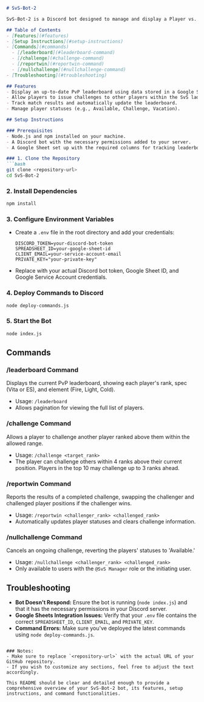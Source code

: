 

```markdown
# SvS-Bot-2

SvS-Bot-2 is a Discord bot designed to manage and display a Player vs. Player (PvP) leaderboard for the SvS Ladder. It integrates with Google Sheets to maintain the leaderboard data and provides commands to manage challenges and report match results.

## Table of Contents
- [Features](#features)
- [Setup Instructions](#setup-instructions)
- [Commands](#commands)
  - [/leaderboard](#leaderboard-command)
  - [/challenge](#challenge-command)
  - [/reportwin](#reportwin-command)
  - [/nullchallenge](#nullchallenge-command)
- [Troubleshooting](#troubleshooting)

## Features
- Display an up-to-date PvP leaderboard using data stored in a Google Sheet.
- Allow players to issue challenges to other players within the SvS ladder.
- Track match results and automatically update the leaderboard.
- Manage player statuses (e.g., Available, Challenge, Vacation).

## Setup Instructions

### Prerequisites
- Node.js and npm installed on your machine.
- A Discord bot with the necessary permissions added to your server.
- A Google Sheet set up with the required columns for tracking leaderboard data.

### 1. Clone the Repository
```bash
git clone <repository-url>
cd SvS-Bot-2
```

### 2. Install Dependencies
```bash
npm install
```

### 3. Configure Environment Variables
- Create a `.env` file in the root directory and add your credentials:
  ```
  DISCORD_TOKEN=your-discord-bot-token
  SPREADSHEET_ID=your-google-sheet-id
  CLIENT_EMAIL=your-service-account-email
  PRIVATE_KEY="your-private-key"
  ```
- Replace with your actual Discord bot token, Google Sheet ID, and Google Service Account credentials.

### 4. Deploy Commands to Discord
```bash
node deploy-commands.js
```

### 5. Start the Bot
```bash
node index.js
```

## Commands

### /leaderboard Command
Displays the current PvP leaderboard, showing each player's rank, spec (Vita or ES), and element (Fire, Light, Cold).
- Usage: `/leaderboard`
- Allows pagination for viewing the full list of players.

### /challenge Command
Allows a player to challenge another player ranked above them within the allowed range.
- Usage: `/challenge <target_rank>`
- The player can challenge others within 4 ranks above their current position. Players in the top 10 may challenge up to 3 ranks ahead.

### /reportwin Command
Reports the results of a completed challenge, swapping the challenger and challenged player positions if the challenger wins.
- Usage: `/reportwin <challenger_rank> <challenged_rank>`
- Automatically updates player statuses and clears challenge information.

### /nullchallenge Command
Cancels an ongoing challenge, reverting the players' statuses to 'Available.'
- Usage: `/nullchallenge <challenger_rank> <challenged_rank>`
- Only available to users with the `@SvS Manager` role or the initiating user.

## Troubleshooting
- **Bot Doesn't Respond:** Ensure the bot is running (`node index.js`) and that it has the necessary permissions in your Discord server.
- **Google Sheets Integration Issues:** Verify that your `.env` file contains the correct `SPREADSHEET_ID`, `CLIENT_EMAIL`, and `PRIVATE_KEY`.
- **Command Errors:** Make sure you've deployed the latest commands using `node deploy-commands.js`.
```

### Notes:
- Make sure to replace `<repository-url>` with the actual URL of your GitHub repository.
- If you wish to customize any sections, feel free to adjust the text accordingly.

This README should be clear and detailed enough to provide a comprehensive overview of your SvS-Bot-2 bot, its features, setup instructions, and command functionalities.

